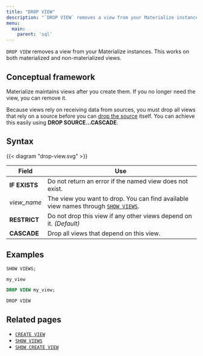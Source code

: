 ```yaml
---
title: "DROP VIEW"
description: "`DROP VIEW` removes a view from your Materialize instances."
menu:
  main:
    parent: 'sql'
---
```


`DROP VIEW` removes a view from your Materialize instances. This works on both materialized and non-materialized views.

## Conceptual framework

Materialize maintains views after you create them. If you no longer need the
view, you can remove it.

Because views rely on receiving data from sources, you must drop all views that
rely on a source before you can [drop the source](../drop-source) itself. You can achieve this easily using **DROP SOURCE...CASCADE**.

## Syntax

{{< diagram "drop-view.svg" >}}

Field | Use
------|-----
**IF EXISTS** | Do not return an error if the named view does not exist.
_view&lowbar;name_ | The view you want to drop. You can find available view names through [`SHOW VIEWS`](../show-views).
**RESTRICT** | Do not drop this view if any other views depend on it. _(Default)_
**CASCADE** | Drop all views that depend on this view.

## Examples

```sql
SHOW VIEWS;
```
```nofmt
my_view
```
```sql
DROP VIEW my_view;
```
```nofmt
DROP VIEW
```

## Related pages

- [`CREATE VIEW`](../create-view)
- [`SHOW VIEWS`](../show-views)
- [`SHOW CREATE VIEW`](../show-create-view)
